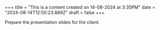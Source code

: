 +++
title = "This is a content created on 14-08-2024 at 3:35PM"
date = "2024-08-14T12:50:23.889Z"
draft = false
+++

  Prepare the presentation slides for the client.
        